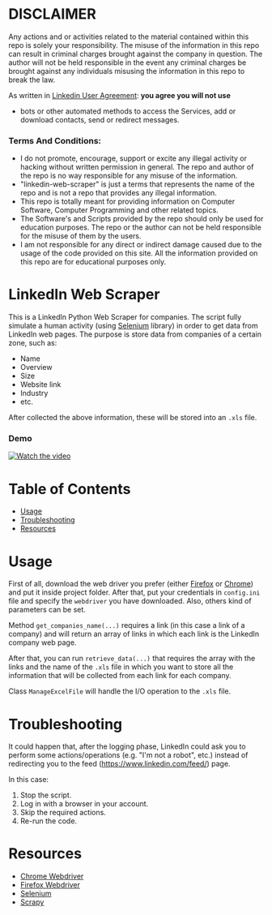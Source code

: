 # DISCLAIMER

Any actions and or activities related to the material contained within this repo is solely your responsibility. The misuse of the information in this repo can result in criminal charges brought against the company in question. The author will not be held responsible in the event any criminal charges be brought against any individuals misusing the information in this repo to break the law.

As written in [Linkedin User Agreement](https://www.linkedin.com/legal/user-agreement): **you agree you will not use**
    
   - bots or other automated methods to access the Services, add or download contacts, send or redirect messages.
   
### Terms And Conditions:

- I do not promote, encourage, support or excite any illegal activity or hacking without written permission in general. The repo and author of the repo is no way responsible for any misuse of the information.
- "linkedin-web-scraper" is just a terms that represents the name of the repo and is not a repo that provides any illegal information.
- This repo is totally meant for providing information on Computer Software, Computer Programming and other related topics.
- The Software's and Scripts provided by the repo should only be used for education purposes. The repo or the author can not be held responsible for the misuse of them by the users.
- I am not responsible for any direct or indirect damage caused due to the usage of the code provided on this site. All the information provided on this repo are for educational purposes only.

# LinkedIn Web Scraper

This is a LinkedIn Python Web Scraper for companies. The script fully simulate a human activity (using [Selenium](https://selenium-python.readthedocs.io) library) in order to get data from LinkedIn web pages. The purpose is store data from companies of a certain zone, such as:

- Name 
- Overview 
- Size
- Website link
- Industry
- etc.

After collected the above information, these will be stored into an `.xls` file.

### Demo

[![Watch the video](https://img.youtube.com/vi/TKkJEo-4NTg/maxresdefault.jpg)](https://youtu.be/TKkJEo-4NTg)

# Table of Contents
- [Usage](https://github.com/J4NN0/linkedin-web-scraper#usage)
- [Troubleshooting](https://github.com/J4NN0/linkedin-web-scraper#troubleshooting)
- [Resources](https://github.com/J4NN0/linkedin-web-scraper#resources)

# Usage

First of all, download the web driver you prefer (either [Firefox](https://github.com/mozilla/geckodriver/releases) or [Chrome](https://chromedriver.chromium.org/downloads)) and put it inside project folder. After that, put your credentials in `config.ini` file and specify the `webdriver` you have downloaded. Also, others kind of parameters can be set. 

Method `get_companies_name(...)` requires a link (in this case a link of a company) and will return an array of links in which each link is the LinkedIn company web page.

After that, you can run `retrieve_data(...)` that requires the array with the links and the name of the `.xls` file in which you want to store all the information that will be collected from each link for each company. 

Class `ManageExcelFile` will handle the I/O operation to the `.xls` file.

# Troubleshooting

It could happen that, after the logging phase, LinkedIn could ask you to perform some actions/operations (e.g. "I'm not a robot", etc.) instead of redirecting you to the feed (https://www.linkedin.com/feed/) page. 

In this case:
  1. Stop the script.
  2. Log in with a browser in your account.
  3. Skip the required actions.
  4. Re-run the code.

# Resources

- [Chrome Webdriver](https://chromedriver.chromium.org/downloads)
- [Firefox Webdriver](https://github.com/mozilla/geckodriver/releases)
- [Selenium](https://selenium-python.readthedocs.io/installation.html)
- [Scrapy](https://docs.scrapy.org/en/latest/intro/tutorial.html)
